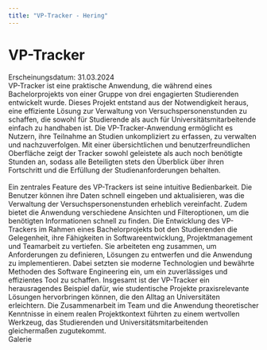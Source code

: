 ```yaml
---
title: "VP-Tracker - Hering"
---
```


<div class="containermd">
<h1>VP-Tracker</h1>
<div class="date">
Erscheinungsdatum: 31.03.2024
</div>

<div class="mainText">
VP-Tracker ist eine praktische Anwendung, die während eines Bachelorprojekts von einer Gruppe von drei engagierten Studierenden entwickelt wurde. Dieses Projekt entstand aus der Notwendigkeit heraus, eine effiziente Lösung zur Verwaltung von Versuchspersonenstunden zu schaffen, die sowohl für Studierende als auch für Universitätsmitarbeitende einfach zu handhaben ist. Die VP-Tracker-Anwendung ermöglicht es Nutzern, ihre Teilnahme an Studien unkompliziert zu erfassen, zu verwalten und nachzuverfolgen. Mit einer übersichtlichen und benutzerfreundlichen Oberfläche zeigt der Tracker sowohl geleistete als auch noch benötigte Stunden an, sodass alle Beteiligten stets den Überblick über ihren Fortschritt und die Erfüllung der Studienanforderungen behalten. </br> </br> Ein zentrales Feature des VP-Trackers ist seine intuitive Bedienbarkeit. Die Benutzer können ihre Daten schnell eingeben und aktualisieren, was die Verwaltung der Versuchspersonenstunden erheblich vereinfacht. Zudem bietet die Anwendung verschiedene Ansichten und Filteroptionen, um die benötigten Informationen schnell zu finden. Die Entwicklung des VP-Trackers im Rahmen eines Bachelorprojekts bot den Studierenden die Gelegenheit, ihre Fähigkeiten in Softwareentwicklung, Projektmanagement und Teamarbeit zu vertiefen. Sie arbeiteten eng zusammen, um Anforderungen zu definieren, Lösungen zu entwerfen und die Anwendung zu implementieren. Dabei setzten sie moderne Technologien und bewährte Methoden des Software Engineering ein, um ein zuverlässiges und effizientes Tool zu schaffen. Insgesamt ist der VP-Tracker ein herausragendes Beispiel dafür, wie studentische Projekte praxisrelevante Lösungen hervorbringen können, die den Alltag an Universitäten erleichtern. Die Zusammenarbeit im Team und die Anwendung theoretischer Kenntnisse in einem realen Projektkontext führten zu einem wertvollen Werkzeug, das Studierenden und Universitätsmitarbeitenden gleichermaßen zugutekommt.

<div class="galery">
Galerie
</div>
<Carousel></Carousel>

</div>

</div>